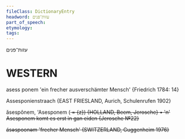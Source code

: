 ```yaml
---
fileClass: DictionaryEntry
headword: עזות־פּנים
part_of_speech: 
etymology: 
tags: 
---
```

עזות־פּנים

WESTERN
========

asess ponem 'ein frecher ausverschämter Mensch' {Friedrich 1784: 14}

Assesponienstraach {EAST FRIESLAND, Aurich, Schulenrufen 1902}

ăsespônem, 'Asesponem (<s> = {z}) {HOLLAND, Beem, Jerosche}
	•	'n' Asesponem komt es erst in gan eiden {Jerosche №22}

ásəspoonəm 'frecher Mensch' {SWITZERLAND, Guggenheim 1976}